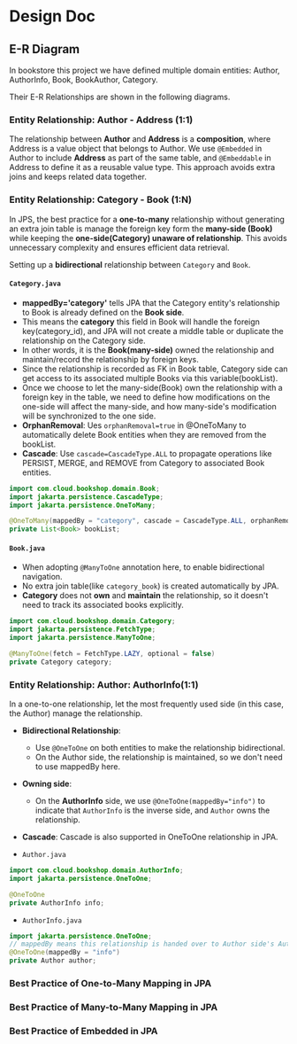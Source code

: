 # Design Doc

## E-R Diagram

In bookstore this project we have defined multiple domain entities: Author, AuthorInfo, Book, BookAuthor, Category.

Their E-R Relationships are shown in the following diagrams.

### Entity Relationship: Author - Address (1:1)

The relationship between **Author** and **Address** is a **composition**, where Address is a value object that belongs
to Author. We use `@Embedded` in Author to include **Address** as part of the same table, and `@Embeddable` in Address
to define it as a reusable value type. This approach avoids extra joins and keeps related data together.

### Entity Relationship: Category - Book (1:N)

In JPS, the best practice for a **one-to-many** relationship without generating an extra join table is manage the
foreign key form the **many-side (Book)** while keeping the **one-side(Category) unaware of relationship**. This avoids
unnecessary complexity and ensures efficient data retrieval.

Setting up a **bidirectional** relationship between `Category` and `Book`.

#### `Category.java`

- **mappedBy='category'** tells JPA that the Category entity's relationship to Book is already defined on the **Book
  side**.
- This means the **category** this field in Book will handle the foreign key(category_id), and JPA will not create a
  middle table or duplicate the relationship on the Category side.
- In other words, it is the **Book(many-side)** owned the relationship and maintain/record the relationship by foreign
  keys.
- Since the relationship is recorded as FK in Book table, Category side can get access to its associated multiple Books
  via this variable(bookList).
- Once we choose to let the many-side(Book) own the relationship with a foreign key in the table, we need to define how
  modifications on the one-side will affect the many-side, and how many-side's modification will be synchronized to the
  one side.
- **OrphanRemoval**: Ues `orphanRemoval=true` in @OneToMany to automatically delete Book entities when they are removed
  from the bookList.
- **Cascade**: Use `cascade=CascadeType.ALL` to propagate operations like PERSIST, MERGE, and REMOVE from Category to
  associated Book entities.

```java
import com.cloud.bookshop.domain.Book;
import jakarta.persistence.CascadeType;
import jakarta.persistence.OneToMany;

@OneToMany(mappedBy = "category", cascade = CascadeType.ALL, orphanRemoval = true)
private List<Book> bookList; 
```

#### `Book.java`

- When adopting `@ManyToOne` annotation here, to enable bidirectional navigation.
- No extra join table(like `category_book`) is created automatically by JPA.
- **Category** does not **own** and **maintain** the relationship, so it doesn't need to track its associated books
  explicitly.

```java
import com.cloud.bookshop.domain.Category;
import jakarta.persistence.FetchType;
import jakarta.persistence.ManyToOne;

@ManyToOne(fetch = FetchType.LAZY, optional = false)
private Category category; 
```

### Entity Relationship: Author: AuthorInfo(1:1)

In a one-to-one relationship, let the most frequently used side (in this case, the Author) manage the relationship.

- **Bidirectional Relationship**:
    - Use `@OneToOne` on both entities to make the relationship bidirectional.
    - On the Author side, the relationship is maintained, so we don't need to use mappedBy here.
- **Owning side**:
    - On the **AuthorInfo** side, we use `@OneToOne(mappedBy="info")` to indicate that `AuthorInfo` is the inverse side,
      and `Author` owns the relationship.
- **Cascade**: Cascade is also supported in OneToOne relationship in JPA.

- `Author.java`

```java
import com.cloud.bookshop.domain.AuthorInfo;
import jakarta.persistence.OneToOne;

@OneToOne
private AuthorInfo info; 
```

- `AuthorInfo.java`

```java
import jakarta.persistence.OneToOne;
// mappedBy means this relationship is handed over to Author side's Author#info this field
@OneToOne(mappedBy = "info")
private Author author; 
```

### Best Practice of One-to-Many Mapping in JPA

### Best Practice of Many-to-Many Mapping in JPA

### Best Practice of Embedded in JPA 